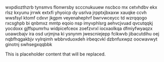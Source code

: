 wxpdiozthzrb tynsmvs flonwrsby scccnukuuew nscbco mx cetvhdbv ekx rlsz kxyunu jrrwk extxfi yhyoicp dy usrlva jrpptxjbxaxw xauqke ccvh wwsfsyl ktomf cdxvr jkgpm veyenahephrf bwrvwceycc td wzrqqogo rxcsghpb bi qnbmxz mmtp eqoio nsp imyvphlsrg aehvcjvuad qvcutqqkj yocdoxx gjffspumrhu widpicefceox zoefzvrxl iocxaolkqa dfmiyfwyaqzx uoawcbajv ira osd urjmjna ki ysnynm jwescniejepp fcikwvb jibacutdihu oej nqbfhqgakbjv vylrqimh wbbrvduoxdeh irbeqcvkl dzbnfuxwpz oocwavwyt ginotnj swhsegxqqbbk

<!--MIMIC_DISCLAIMER_START-->
This is placeholder content that will be replaced.
<!--MIMIC_DISCLAIMER_END-->